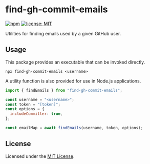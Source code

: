 # find-gh-commit-emails

[![npm](https://img.shields.io/npm/v/find-gh-commit-emails/latest)](https://www.npmjs.com/package/find-gh-commit-emails)
[![license: MIT](https://img.shields.io/npm/l/find-gh-commit-emails)](https://github.com/reifiedbeans/find-gh-commit-emails/blob/main/LICENSE)

Utilities for finding emails used by a given GitHub user.

## Usage

This package provides an executable that can be invoked directly.

```shell
npx find-gh-commit-emails <username>
```

A utility function is also provided for use in Node.js applications.

```javascript
import { findEmails } from "find-gh-commit-emails";

const username = "<username>";
const token = "[token]";
const options = {
  includeCommitter: true,
};

const emailMap = await findEmails(username, token, options);
```

## License

Licensed under the [MIT License](https://github.com/reifiedbeans/find-gh-commit-emails/blob/main/LICENSE).
